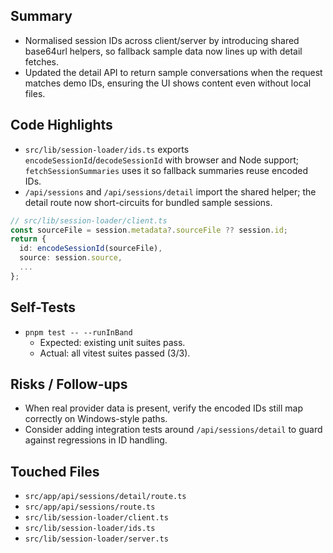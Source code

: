 ## Summary

- Normalised session IDs across client/server by introducing shared base64url helpers, so fallback sample data now lines up with detail fetches.
- Updated the detail API to return sample conversations when the request matches demo IDs, ensuring the UI shows content even without local files.

## Code Highlights

- `src/lib/session-loader/ids.ts` exports `encodeSessionId`/`decodeSessionId` with browser and Node support; `fetchSessionSummaries` uses it so fallback summaries reuse encoded IDs.
- `/api/sessions` and `/api/sessions/detail` import the shared helper; the detail route now short-circuits for bundled sample sessions.

```ts
// src/lib/session-loader/client.ts
const sourceFile = session.metadata?.sourceFile ?? session.id;
return {
  id: encodeSessionId(sourceFile),
  source: session.source,
  ...
};
```

## Self-Tests

- `pnpm test -- --runInBand`
  - Expected: existing unit suites pass.
  - Actual: all vitest suites passed (3/3).

## Risks / Follow-ups

- When real provider data is present, verify the encoded IDs still map correctly on Windows-style paths.
- Consider adding integration tests around `/api/sessions/detail` to guard against regressions in ID handling.

## Touched Files

- `src/app/api/sessions/detail/route.ts`
- `src/app/api/sessions/route.ts`
- `src/lib/session-loader/client.ts`
- `src/lib/session-loader/ids.ts`
- `src/lib/session-loader/server.ts`
